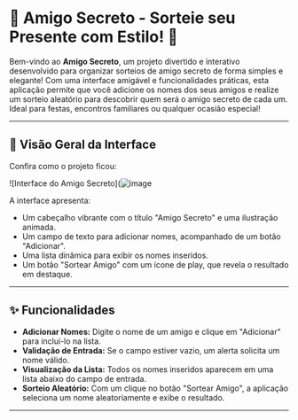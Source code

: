 # 🎉 Amigo Secreto - Sorteie seu Presente com Estilo! 🎁

Bem-vindo ao **Amigo Secreto**, um projeto divertido e interativo desenvolvido para organizar sorteios de amigo secreto de forma simples e elegante! Com uma interface amigável e funcionalidades práticas, esta aplicação permite que você adicione os nomes dos seus amigos e realize um sorteio aleatório para descobrir quem será o amigo secreto de cada um. Ideal para festas, encontros familiares ou qualquer ocasião especial!

---

## 📸 Visão Geral da Interface
Confira como o projeto ficou:

![Interface do Amigo Secreto](![image](https://github.com/user-attachments/assets/fa8bf3f0-3c56-4b8b-8cdb-9a1db620a315)

A interface apresenta:
- Um cabeçalho vibrante com o título "Amigo Secreto" e uma ilustração animada.
- Um campo de texto para adicionar nomes, acompanhado de um botão "Adicionar".
- Uma lista dinâmica para exibir os nomes inseridos.
- Um botão "Sortear Amigo" com um ícone de play, que revela o resultado em destaque.

---

## ✨ Funcionalidades
- **Adicionar Nomes:** Digite o nome de um amigo e clique em "Adicionar" para incluí-lo na lista.
- **Validação de Entrada:** Se o campo estiver vazio, um alerta solicita um nome válido.
- **Visualização da Lista:** Todos os nomes inseridos aparecem em uma lista abaixo do campo de entrada.
- **Sorteio Aleatório:** Com um clique no botão "Sortear Amigo", a aplicação seleciona um nome aleatoriamente e exibe o resultado.

---

